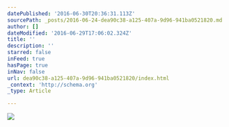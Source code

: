 ```yaml
---
datePublished: '2016-06-30T20:36:31.113Z'
sourcePath: _posts/2016-06-24-dea90c38-a125-407a-9d96-941ba0521820.md
author: []
dateModified: '2016-06-29T17:06:02.324Z'
title: ''
description: ''
starred: false
inFeed: true
hasPage: true
inNav: false
url: dea90c38-a125-407a-9d96-941ba0521820/index.html
_context: 'http://schema.org'
_type: Article

---
```

![](https://s3-us-west-2.amazonaws.com/the-grid-img/p/c227a102f3d02d87b01cf4fe0682a4268cd4b0a8.jpg)